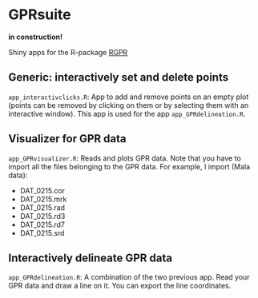 # GPRsuite

**in construction!**

Shiny apps for the R-package [RGPR](https://github.com/emanuelhuber/RGPR)

## Generic: interactively set and delete points

`app_interactivclicks.R`: App to add and remove points on an empty plot 
(points can be removed by clicking on them or by selecting them with an
interactive window). This app is used for the app `app_GPRdelineation.R`.

## Visualizer for GPR data

`app_GPRvisualizer.R`: Reads and plots GPR data. Note that you have to import all the files belonging
to the GPR data. For example, I import (Mala data):
* DAT_0215.cor
* DAT_0215.mrk
* DAT_0215.rad
* DAT_0215.rd3
* DAT_0215.rd7
* DAT_0215.srd

## Interactively delineate GPR data

`app_GPRdelineation.R`: A combination of the two previous app. Read your GPR data and draw a line on it. You can export the line coordinates.
